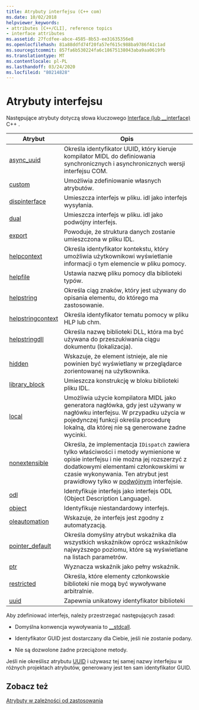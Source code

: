 ```yaml
---
title: Atrybuty interfejsu (C++ com)
ms.date: 10/02/2018
helpviewer_keywords:
- attributes [C++/CLI], reference topics
- interface attributes
ms.assetid: 27fcdfee-abce-4585-8b53-ee31635356e8
ms.openlocfilehash: 81a88ddfd74f20fa57ef615c988ba9786f41c1ad
ms.sourcegitcommit: 857fa6b530224fa6c18675138043aba9aa0619fb
ms.translationtype: MT
ms.contentlocale: pl-PL
ms.lasthandoff: 03/24/2020
ms.locfileid: "80214828"
---
```

# <a name="interface-attributes"></a>Atrybuty interfejsu

Następujące atrybuty dotyczą słowa kluczowego [Interface (lub __interface)](../../cpp/interface.md) C++ .

|Atrybut|Opis|
|---------------|-----------------|
|[async_uuid](async-uuid.md)|Określa identyfikator UUID, który kieruje kompilator MIDL do definiowania synchronicznych i asynchronicznych wersji interfejsu COM.|
|[custom](custom-cpp.md)|Umożliwia zdefiniowanie własnych atrybutów.|
|[dispinterface](dispinterface.md)|Umieszcza interfejs w pliku. idl jako interfejs wysyłania.|
|[dual](dual.md)|Umieszcza interfejs w pliku. idl jako podwójny interfejs.|
|[export](export.md)|Powoduje, że struktura danych zostanie umieszczona w pliku IDL.|
|[helpcontext](helpcontext.md)|Określa identyfikator kontekstu, który umożliwia użytkownikowi wyświetlanie informacji o tym elemencie w pliku pomocy.|
|[helpfile](helpfile.md)|Ustawia nazwę pliku pomocy dla biblioteki typów.|
|[helpstring](helpstring.md)|Określa ciąg znaków, który jest używany do opisania elementu, do którego ma zastosowanie.|
|[helpstringcontext](helpstringcontext.md)|Określa identyfikator tematu pomocy w pliku HLP lub chm.|
|[helpstringdll](helpstringdll.md)|Określa nazwę biblioteki DLL, która ma być używana do przeszukiwania ciągu dokumentu (lokalizacja).|
|[hidden](hidden.md)|Wskazuje, że element istnieje, ale nie powinien być wyświetlany w przeglądarce zorientowanej na użytkownika.|
|[library_block](library-block.md)|Umieszcza konstrukcję w bloku biblioteki pliku IDL.|
|[local](local-cpp.md)|Umożliwia użycie kompilatora MIDL jako generatora nagłówka, gdy jest używany w nagłówku interfejsu. W przypadku użycia w pojedynczej funkcji określa procedurę lokalną, dla której nie są generowane żadne wycinki.|
|[nonextensible](nonextensible.md)|Określa, że implementacja `IDispatch` zawiera tylko właściwości i metody wymienione w opisie interfejsu i nie można jej rozszerzyć z dodatkowymi elementami członkowskimi w czasie wykonywania. Ten atrybut jest prawidłowy tylko w [podwójnym](dual.md) interfejsie.|
|[odl](odl.md)|Identyfikuje interfejs jako interfejs ODL (Object Description Language).|
|[object](object-cpp.md)|Identyfikuje niestandardowy interfejs.|
|[oleautomation](oleautomation.md)|Wskazuje, że interfejs jest zgodny z automatyzacją.|
|[pointer_default](pointer-default.md)|Określa domyślny atrybut wskaźnika dla wszystkich wskaźników oprócz wskaźników najwyższego poziomu, które są wyświetlane na listach parametrów.|
|[ptr](ptr.md)|Wyznacza wskaźnik jako pełny wskaźnik.|
|[restricted](restricted.md)|Określa, które elementy członkowskie biblioteki nie mogą być wywoływane arbitralnie.|
|[uuid](uuid-cpp-attributes.md)|Zapewnia unikatowy identyfikator biblioteki|

Aby zdefiniować interfejs, należy przestrzegać następujących zasad:

- Domyślna konwencja wywoływania to [__stdcall](../../cpp/stdcall.md).

- Identyfikator GUID jest dostarczany dla Ciebie, jeśli nie zostanie podany.

- Nie są dozwolone żadne przeciążone metody.

Jeśli nie określisz atrybutu [UUID](uuid-cpp-attributes.md) i używasz tej samej nazwy interfejsu w różnych projektach atrybutów, generowany jest ten sam identyfikator GUID.

## <a name="see-also"></a>Zobacz też

[Atrybuty w zależności od zastosowania](attributes-by-usage.md)
